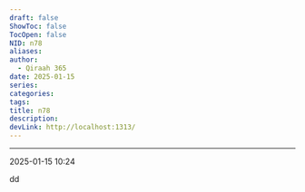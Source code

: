 ```yaml
---
draft: false
ShowToc: false
TocOpen: false
NID: n78
aliases: 
author:
  - Qiraah 365
date: 2025-01-15
series: 
categories: 
tags: 
title: n78
description: 
devLink: http://localhost:1313/
---
```

---


2025-01-15 10:24

dd